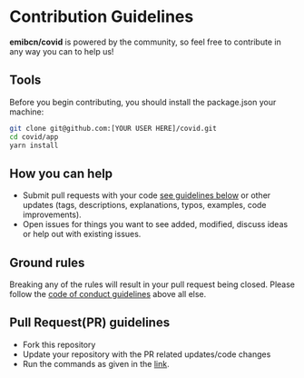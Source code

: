 # Contribution Guidelines

**emibcn/covid** is powered by the community, so feel free to contribute in any way you can to help us!

## Tools

Before you begin contributing, you should install the package.json your machine:

```sh
git clone git@github.com:[YOUR USER HERE]/covid.git
cd covid/app
yarn install
```

## How you can help

- Submit pull requests with your code [see guidelines below](#pull-requestpr-guidelines) or other updates (tags, descriptions, explanations, typos, examples, code improvements).
- Open issues for things you want to see added, modified, discuss ideas or help out with existing issues. 

## Ground rules

Breaking any of the rules will result in your pull request being closed. Please follow the [code of conduct guidelines](https://github.com/emibcn/covid/blob/master/CODE_OF_CONDUCT.md) above all else.


## Pull Request(PR) guidelines

- Fork this repository
- Update your repository with the PR related updates/code changes
- Run the commands as given in the [link](https://github.com/emibcn/covid/blob/master/app/README.md).
